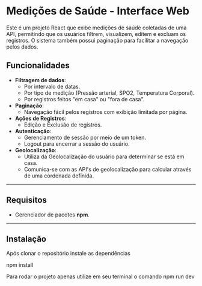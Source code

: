 # Medições de Saúde - Interface Web

Este é um projeto React que exibe medições de saúde coletadas de uma API, permitindo que os usuários filtrem, visualizem, editem e excluam os registros. O sistema também possui paginação para facilitar a navegação pelos dados.

## Funcionalidades

- **Filtragem de dados**:
  - Por intervalo de datas.
  - Por tipo de medição (Pressão arterial, SPO2, Temperatura Corporal).
  - Por registros feitos "em casa" ou "fora de casa".
- **Paginação**:
  - Navegação fácil pelos registros com exibição limitada por página.
- **Ações de Registros**:
  - Edição e Exclusão de registros.
- **Autenticação**:
  - Gerenciamento de sessão por meio de um token.
  - Logout para encerrar a sessão do usuário.
- **Geolocalização**:
  - Utiliza da Geolocalização do usuário para determinar se está em casa.
  - Comunica-se com as API's de geolocalização para calcular através de uma cordenada definida.

---

## Requisitos

- Gerenciador de pacotes **npm**.

---

## Instalação

Após clonar o repositório instale as dependências

npm install

Para rodar o projeto apenas utilize em seu terminal o comando npm run dev 